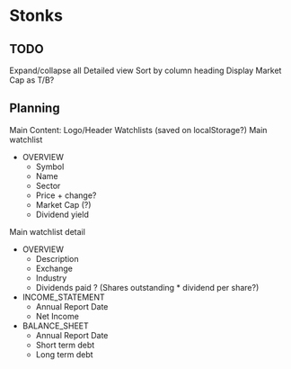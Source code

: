 # Stonks

## TODO

Expand/collapse all
Detailed view
Sort by column heading
Display Market Cap as T/B?

## Planning

Main Content:
Logo/Header
Watchlists (saved on localStorage?)
Main watchlist

- OVERVIEW
  - Symbol
  - Name
  - Sector
  - Price + change?
  - Market Cap (?)
  - Dividend yield

Main watchlist detail

- OVERVIEW
  - Description
  - Exchange
  - Industry
  - Dividends paid ? (Shares outstanding \* dividend per share?)
- INCOME_STATEMENT
  - Annual Report Date
  - Net Income
- BALANCE_SHEET
  - Annual Report Date
  - Short term debt
  - Long term debt
